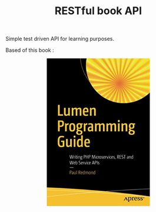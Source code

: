 <p align="center">
    <h1 align="center">RESTful book API</h1>
    <br>
</p>

Simple test driven API for learning purposes.

Based of this book :

<p align="center">
    <a href="https://link.springer.com/book/10.1007/978-1-4842-2187-7" target="_blank">
        <img src="./public/images/lumen-book.png" height="400px">
    </a>
</p>
